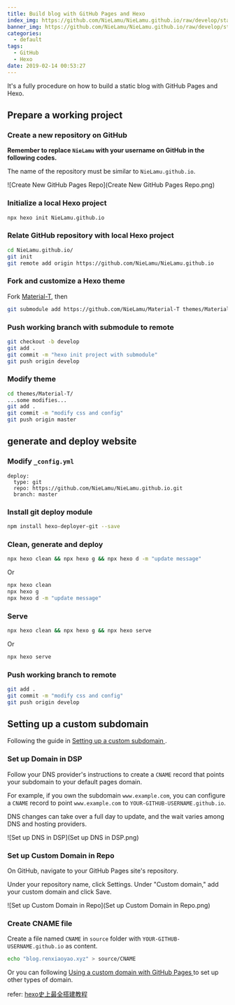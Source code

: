 ```yaml
---
title: Build blog with GitHub Pages and Hexo
index_img: https://github.com/NieLamu/NieLamu.github.io/raw/develop/statics/img/GitHub%20Pages.png
banner_img: https://github.com/NieLamu/NieLamu.github.io/raw/develop/statics/img/GitHub%20Pages.png
categories:
  - default
tags:
  - GitHub
  - Hexo
date: 2019-02-14 00:53:27
---
```


It's a fully procedure on how to build a static blog with GitHub Pages and Hexo.

## Prepare a working project

### Create a new repository on GitHub

**Remember to replace `NieLamu` with your username on GitHub in the following codes.**

The name of the repository must be similar to `NieLamu.github.io`.

![Create New GitHub Pages Repo](Create New GitHub Pages Repo.png)

### Initialize a local Hexo project
```bash
npx hexo init NieLamu.github.io
```

### Relate GitHub repository with local Hexo project

```bash
cd NieLamu.github.io/
git init
git remote add origin https://github.com/NieLamu/NieLamu.github.io
```

### Fork and customize a Hexo theme

Fork [Material-T](https://github.com/invom/Material-T), then

```bash
git submodule add https://github.com/NieLamu/Material-T themes/Material-T
```

### Push working branch with submodule to remote

```bash
git checkout -b develop
git add .
git commit -m "hexo init project with submodule"
git push origin develop
```

### Modify theme 

```bash
cd themes/Material-T/
...some modifies...
git add .
git commit -m "modify css and config"
git push origin master
```

## generate and deploy website

### Modify `_config.yml`

```
deploy:
  type: git
  repo: https://github.com/NieLamu/NieLamu.github.io.git
  branch: master
```

### Install git deploy module

```bash
npm install hexo-deployer-git --save
```

### Clean, generate and deploy

```bash
npx hexo clean && npx hexo g && npx hexo d -m "update message"
```

Or

```bash
npx hexo clean
npx hexo g
npx hexo d -m "update message"
```

### Serve

```bash
npx hexo clean && npx hexo g && npx hexo serve
```

Or

```bash
npx hexo serve
```

### Push working branch to remote

```bash
git add .
git commit -m "modify css and config"
git push origin develop
```

## Setting up a custom subdomain

Following the guide in [Setting up a custom subdomain
](https://help.github.com/articles/setting-up-a-custom-subdomain/).

### Set up Domain in DSP

Follow your DNS provider's instructions to create a `CNAME` record that points your subdomain to your default pages domain. 

For example, if you own the subdomain `www.example.com`, you can configure a `CNAME` record to point `www.example.com` to `YOUR-GITHUB-USERNAME.github.io`. 

DNS changes can take over a full day to update, and the wait varies among DNS and hosting providers.

![Set up DNS in DSP](Set up DNS in DSP.png)

### Set up Custom Domain in Repo
On GitHub, navigate to your GitHub Pages site's repository.

Under your repository name, click Settings.
Under "Custom domain," add your custom domain and click Save.

![Set up Custom Domain in Repo](Set up Custom Domain in Repo.png)

### Create CNAME file
Create a file named `CNAME` in `source` folder with `YOUR-GITHUB-USERNAME.github.io` as content.

```bash
echo "blog.renxiaoyao.xyz" > source/CNAME
```

Or you can following [Using a custom domain with GitHub Pages
](https://help.github.com/articles/using-a-custom-domain-with-github-pages/) to set up other types of domain.

refer: [hexo史上最全搭建教程
](https://blog.csdn.net/sinat_37781304/article/details/82729029)